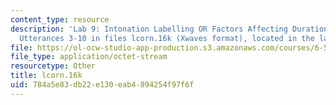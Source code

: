 ```yaml
---
content_type: resource
description: 'Lab 9: Intonation Labelling OR Factors Affecting Duration. Part A1:
  Utterances 3-10 in files lcorn.16k (Xwaves format), located in the labc account'
file: https://ol-ocw-studio-app-production.s3.amazonaws.com/courses/6-542j-laboratory-on-the-physiology-acoustics-and-perception-of-speech-fall-2005/784a5e83db22e130eab4894254f97f6f_lcorn.16k
file_type: application/octet-stream
resourcetype: Other
title: lcorn.16k
uid: 784a5e83-db22-e130-eab4-894254f97f6f
---
```

